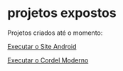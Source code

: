 # projetos expostos
 Projetos criados até o momento:

 <a href="https://wesley-rod.github.io/projetos-expostos/site-android/index.html"> Executar o Site Android </a>

 <a href="https://wesley-rod.github.io/projetos-expostos/cordel-moderno/index.html"> Executar o Cordel Moderno </a>
